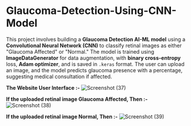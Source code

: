 # Glaucoma-Detection-Using-CNN-Model
This project involves building a **Glaucoma Detection AI-ML model** using a **Convolutional Neural Network (CNN)** to classify retinal images as either "Glaucoma Affected" or "Normal." The model is trained using **ImageDataGenerator** for data augmentation, with **binary cross-entropy** loss, **Adam optimizer**, and is saved in `.keras` format. The user can upload an image, and the model predicts glaucoma presence with a percentage, suggesting medical consultation if affected.


**The Website User Interface :-**
![Screenshot (37)](https://github.com/user-attachments/assets/5314734d-46c3-4c0d-8d5e-78f6098684e4)


**If the uploaded retinal image Glaucoma Affected, Then :-**
![Screenshot (38)](https://github.com/user-attachments/assets/6d193fa2-d1a0-45b4-b787-7c73d7b3cb61)

**If the uploaded retinal image Normal, Then :-**
![Screenshot (39)](https://github.com/user-attachments/assets/85c1ce84-76f4-4a7b-91f6-013a41f44887)
